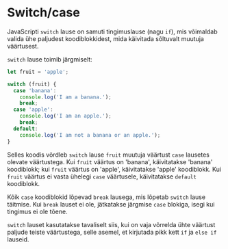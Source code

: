 # Switch/case

JavaScripti `switch` lause on samuti tingimuslause (nagu `if`), mis võimaldab valida ühe paljudest koodiblokkidest, mida käivitada sõltuvalt muutuja väärtusest.

`switch` lause toimib järgmiselt:

```javascript
let fruit = 'apple';

switch (fruit) {
  case 'banana':
    console.log('I am a banana.');
    break;
  case 'apple':
    console.log('I am an apple.');
    break;
  default:
    console.log('I am not a banana or an apple.');
}
```

Selles koodis võrdleb `switch` lause `fruit` muutuja väärtust `case` lausetes olevate väärtustega. Kui `fruit` väärtus on 'banana', käivitatakse 'banana' koodiblokk; kui `fruit` väärtus on 'apple', käivitatakse 'apple' koodiblokk. Kui `fruit` väärtus ei vasta ühelegi `case` väärtusele, käivitatakse `default` koodiblokk.

Kõik `case` koodiblokid lõpevad `break` lausega, mis lõpetab `switch` lause täitmise. Kui `break` lauset ei ole, jätkatakse järgmise `case` blokiga, isegi kui tingimus ei ole tõene.

`switch` lauset kasutatakse tavaliselt siis, kui on vaja võrrelda ühte väärtust paljude teiste väärtustega, selle asemel, et kirjutada pikk kett `if` ja `else if` lauseid.